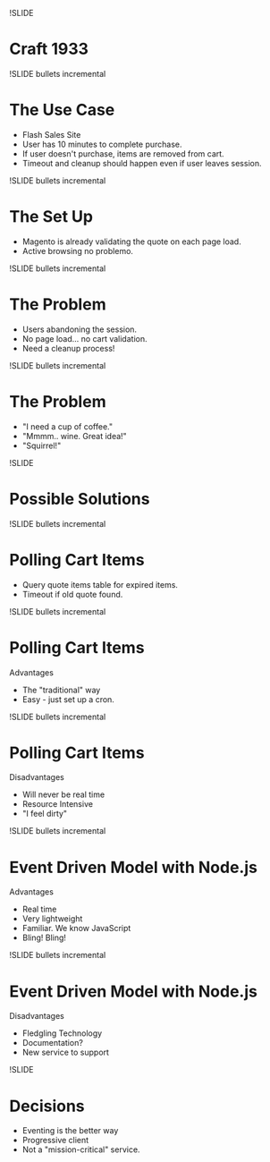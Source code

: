 !SLIDE 
# Craft 1933 #

!SLIDE bullets incremental
# The Use Case #

* Flash Sales Site
* User has 10 minutes to complete purchase.
* If user doesn't purchase, items are removed from cart.
* Timeout and cleanup should happen even if user leaves session.

!SLIDE bullets incremental
# The Set Up #

* Magento is already validating the quote on each page load.
* Active browsing no problemo.

!SLIDE bullets incremental
# The Problem #

* Users abandoning the session.
* No page load... no cart validation.
* Need a cleanup process!

!SLIDE bullets incremental
# The Problem #

* "I need a cup of coffee."
* "Mmmm.. wine. Great idea!"
* "Squirrel!"

!SLIDE 
# Possible Solutions #


!SLIDE bullets incremental
# Polling Cart Items #

* Query quote items table for expired items.
* Timeout if old quote found.

!SLIDE bullets incremental
# Polling Cart Items #

Advantages

* The "traditional" way
* Easy - just set up a cron.

!SLIDE bullets incremental
# Polling Cart Items #

Disadvantages

* Will never be real time
* Resource Intensive
* "I feel dirty"


!SLIDE bullets incremental
# Event Driven Model with Node.js #

Advantages

* Real time
* Very lightweight
* Familiar. We know JavaScript
* Bling! Bling!

!SLIDE bullets incremental
# Event Driven Model with Node.js #

Disadvantages

* Fledgling Technology
* Documentation?
* New service to support

!SLIDE 
# Decisions #

* Eventing is the better way
* Progressive client
* Not a "mission-critical" service.
